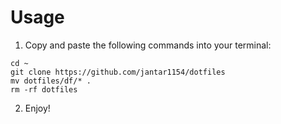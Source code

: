 # Usage
1. Copy and paste the following commands into your terminal:
```shell
cd ~
git clone https://github.com/jantar1154/dotfiles
mv dotfiles/df/* .
rm -rf dotfiles
```

2. Enjoy!
